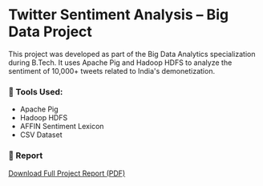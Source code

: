 # Twitter Sentiment Analysis – Big Data Project

This project was developed as part of the Big Data Analytics specialization during B.Tech. It uses Apache Pig and Hadoop HDFS to analyze the sentiment of 10,000+ tweets related to India's demonetization.

### 🔧 Tools Used:
- Apache Pig
- Hadoop HDFS
- AFFIN Sentiment Lexicon
- CSV Dataset

### 📄 Report
[Download Full Project Report (PDF)](./BDA%20Project%20Report-Group-20_(Shan,Devarsh,Kshitij).pdf)
